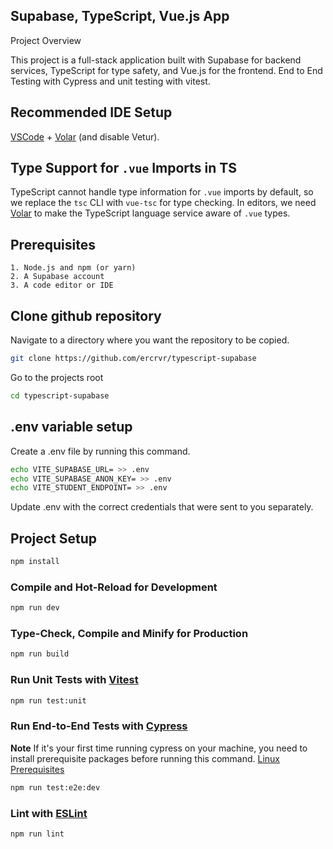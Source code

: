 ## Supabase, TypeScript, Vue.js App

Project Overview

This project is a full-stack application built with Supabase for backend services, TypeScript for type safety, and Vue.js for the frontend. End to End Testing with Cypress and unit testing with vitest.

## Recommended IDE Setup

[VSCode](https://code.visualstudio.com/) + [Volar](https://marketplace.visualstudio.com/items?itemName=Vue.volar) (and disable Vetur).

## Type Support for `.vue` Imports in TS

TypeScript cannot handle type information for `.vue` imports by default, so we replace the `tsc` CLI with `vue-tsc` for type checking. In editors, we need [Volar](https://marketplace.visualstudio.com/items?itemName=Vue.volar) to make the TypeScript language service aware of `.vue` types.

## Prerequisites

    1. Node.js and npm (or yarn)
    2. A Supabase account
    3. A code editor or IDE

## Clone github repository

Navigate to a directory where you want the repository to be copied.

```sh
git clone https://github.com/ercrvr/typescript-supabase
```

Go to the projects root

```sh
cd typescript-supabase
```

## .env variable setup

Create a .env file by running this command.
```sh
echo VITE_SUPABASE_URL= >> .env
echo VITE_SUPABASE_ANON_KEY= >> .env
echo VITE_STUDENT_ENDPOINT= >> .env
```
Update .env with the correct credentials that were sent to you separately.

## Project Setup

```sh
npm install
```

### Compile and Hot-Reload for Development

```sh
npm run dev
```

### Type-Check, Compile and Minify for Production

```sh
npm run build
```

### Run Unit Tests with [Vitest](https://vitest.dev/)

```sh
npm run test:unit
```

### Run End-to-End Tests with [Cypress](https://www.cypress.io/)
**Note** If it's your first time running cypress on your machine, you need to install prerequisite packages before running this command.
[Linux Prerequisites](https://docs.cypress.io/guides/getting-started/installing-cypress#Linux-Prerequisites)
```sh
npm run test:e2e:dev
```

### Lint with [ESLint](https://eslint.org/)

```sh
npm run lint
```
